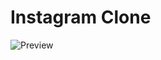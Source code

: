 # Instagram Clone

![Preview](https://raw.githubusercontent.com/ThamyrisSantana/instagram--clone/main/%C3%81rea%20de%20Trabalho/projects/react/instagramclone/src/assets/Layout.png)

